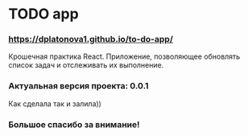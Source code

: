 # TODO app


### https://dplatonova1.github.io/to-do-app/
Крошечная практика React. Приложение, позволяющее обновлять список задач и отслеживать их выполнение.


### Актуальная версия проекта: 0.0.1 
Как сделала так и залила))

### Большое спасибо за внимание!